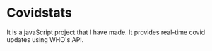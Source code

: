 # Covidstats
It is a javaScript project that I have made. It provides real-time covid updates using WHO's API.
